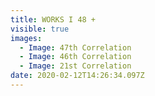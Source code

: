 ```yaml
---
title: WORKS I 48 +
visible: true
images:
  - Image: 47th Correlation
  - Image: 46th Correlation
  - Image: 21st Correlation
date: 2020-02-12T14:26:34.097Z
---
```


